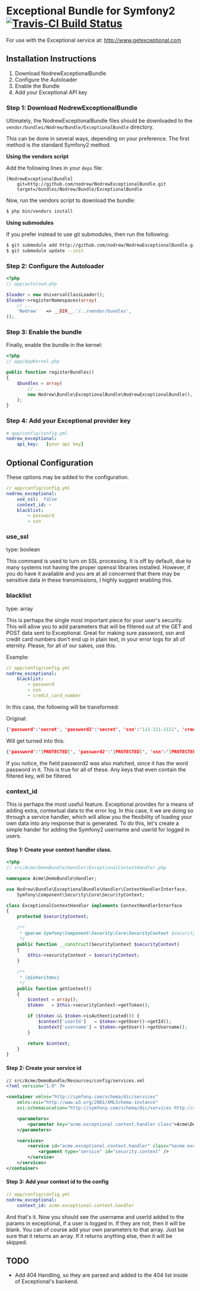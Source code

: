 Exceptional Bundle for Symfony2 [![Travis-CI Build Status](https://secure.travis-ci.org/nodrew/NodrewExceptionalBundle.png?branch=master)](http://travis-ci.org/#!/nodrew/NodrewExceptionalBundle)
======================================================================================================================================================================================



For use with the Exceptional service at: http://www.getexceptional.com

## Installation Instructions

1. Download NodrewExceptionalBundle
2. Configure the Autoloader
3. Enable the Bundle
4. Add your Exceptional API key

### Step 1: Download NodrewExceptionalBundle

Ultimately, the NodrewExceptionalBundle files should be downloaded to the
`vendor/bundles/Nodrew/Bundle/ExceptionalBundle` directory.

This can be done in several ways, depending on your preference. The first
method is the standard Symfony2 method.

**Using the vendors script**

Add the following lines in your `deps` file:

```
[NodrewExceptionalBundle]
    git=http://github.com/nodrew/NodrewExceptionalBundle.git
    target=/bundles/Nodrew/Bundle/ExceptionalBundle
```

Now, run the vendors script to download the bundle:

``` bash
$ php bin/vendors install
```

**Using submodules**

If you prefer instead to use git submodules, then run the following:

``` bash
$ git submodule add http://github.com/nodrew/NodrewExceptionalBundle.git vendor/bundles/Nodrew/Bundle/ExceptionalBundle
$ git submodule update --init
```

### Step 2: Configure the Autoloader

``` php
<?php
// app/autoload.php

$loader = new UniversalClassLoader();
$loader->registerNamespaces(array(
    // ...
    'Nodrew'   => __DIR__.'/../vendor/bundles',
));
```

### Step 3: Enable the bundle

Finally, enable the bundle in the kernel:

``` php
<?php
// app/AppKernel.php

public function registerBundles()
{
    $bundles = array(
        // ...
        new Nodrew\Bundle\ExceptionalBundle\NodrewExceptionalBundle(),
    );
}
```

### Step 4: Add your Exceptional provider key

``` yaml
# app/config/config.yml
nodrew_exceptional:
    api_key:   [your api key]
```

## Optional Configuration

These options may be added to the configuration. 

``` yaml
// app/config/config.yml
nodrew_exceptional:
    use_ssl:  false
    context_id: ~
    blacklist:
        - password
        - ssn
```

### use_ssl

type: boolean

This command is used to turn on SSL processing. It is off by default, due to many systems not having the proper openssl libraries installed. However, if you do have it available and you are at all concerned that there may be sensitive data in these transmissions, I highly suggest enabling this.

### blacklist

type: array

This is perhaps the single most important piece for your user's security. This will allow you to add parameters that will be filtered out of the GET and POST data sent to Exceptional. Great for making sure password, ssn and credit card numbers don't end up in plain text, in your error logs for all of eternity. Please, for all of our sakes, use this.

Example: 

``` yaml
// app/config/config.yml
nodrew_exceptional:
    blacklist:
        - password
        - ssn
        - credit_card_number
```
In this case, the following will be transformed:

Original:

``` json
{'password':'secret', 'password2':'secret', 'ssn':'111-111-1111', 'credit_card_number': '1111111111111111', 'name':'joe', 'zip':'10001'} 
```

Will get turned into this:

``` json
{'password':'[PROTECTED]', 'password2':'[PROTECTED]', 'ssn':'[PROTECTED]', 'credit_card_number': '[PROTECTED]', 'name':'joe', 'zip':'10001'} 
```

If you notice, the field password2 was also matched, since it has the word password in it. This is true for all of these. Any keys that even contain the filtered key, will be filtered. 

### context_id

This is perhaps the most useful feature. Exceptional provides for a means of adding extra, contextual data to the error log. In this case, it we are doing so through a service handler, which will allow you the flexibility of loading your own data into any response that is generated. To do this, let's create a simple hander for adding the Symfony2 username and userId for logged in users.

#### Step 1: Create your context handler class.

``` php
<?php
// src/Acme/DemoBundle/Handler/ExceptionalContextHandler.php

namespace Acme\DemoBundle\Handler;

use Nodrew\Bundle\ExceptionalBundle\Handler\ContextHandlerInterface,
    Symfony\Component\Security\Core\SecurityContext;

class ExceptionalContextHandler implements ContextHandlerInterface
{
    protected $securityContext;
    
    /**
     * @param Symfony\Component\Security\Core\SecurityContext $securityContext
     */
    public function __construct(SecurityContext $securityContext)
    {
        $this->securityContext = $securityContext;
    }
    
    /**
     * {@inheritdoc}
     */
    public function getContext()
    {
        $context = array();
        $token   = $this->securityContext->getToken();

        if ($token && $token->isAuthenticated()) {
            $context['userId']   = $token->getUser()->getId();
            $context['username'] = $token->getUser()->getUsername();
        }

        return $context;
    }
}
```
#### Step 2: Create your service id

``` xml
// src/Acme/DemoBundle/Resources/config/services.xml
<?xml version="1.0" ?>

<container xmlns="http://symfony.com/schema/dic/services"
    xmlns:xsi="http://www.w3.org/2001/XMLSchema-instance"
    xsi:schemaLocation="http://symfony.com/schema/dic/services http://symfony.com/schema/dic/services/services-1.0.xsd">

    <parameters>
        <parameter key="acme.exceptional.context.handler.class">Acme\DemoBundle\Handler\ExceptionalContextHandler</parameter>
    </parameters>

    <services>
        <service id="acme.exceptional.context.handler" class="%acme.exceptional.context.handler.class%">
            <argument type="service" id="security.context" />
        </service>
    </services>
</container>
```
#### Step 3: Add your context id to the config

``` yaml
// app/config/config.yml
nodrew_exceptional:
    context_id: acme.exceptional.context.handler
```

And that's it. Now you should see the username and userId added to the params in exceptional, if a user is logged in. If they are not, then it will be blank. You can of course add your own parameters to that array. Just be sure that it returns an array. If it returns anything else, then it will be skipped.


## TODO

- Add 404 Handling, so they are parsed and added to the 404 list inside of Exceptional's backend. 
